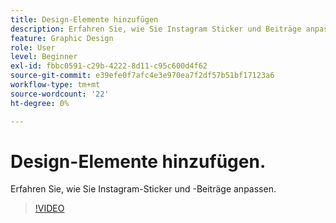 ```yaml
---
title: Design-Elemente hinzufügen
description: Erfahren Sie, wie Sie Instagram Sticker und Beiträge anpassen
feature: Graphic Design
role: User
level: Beginner
exl-id: fbbc0591-c29b-4222-8d11-c95c600d4f62
source-git-commit: e39efe0f7afc4e3e970ea7f2df57b51bf17123a6
workflow-type: tm+mt
source-wordcount: '22'
ht-degree: 0%

---
```


# Design-Elemente hinzufügen.

Erfahren Sie, wie Sie Instagram-Sticker und -Beiträge anpassen.

>[!VIDEO](https://video.tv.adobe.com/v/3420226?quality=12&learn=on&hidetitle=true)
